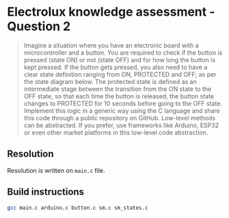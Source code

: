 # Electrolux knowledge assessment - Question 2

> Imagine a situation where you have an electronic board with a microcontroller and a button. You are required to check if the button is pressed (state ON) or not (state OFF) and for how long the button is kept pressed. If the button gets pressed, you also need to have a clear state definition ranging from ON, PROTECTED and OFF; as per the state diagram below. The protected state is defined as an intermediate stage between the transition from the ON state to the OFF state, so that each time the button is released, the button state changes to PROTECTED for 10 seconds before going to the OFF state. Implement this logic in a generic way using the C language and share this code through a public repository on GitHub. Low-level methods can be abstracted. If you prefer, use frameworks like Arduino, ESP32 or even other market platforms in this low-level code abstraction.

## Resolution

Resolution is written on `main.c` file.

## Build instructions

```bash
gcc main.c arduino.c button.c sm.c sm_states.c
```
